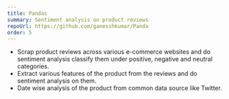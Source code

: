 ```yaml
---
title: Pandas
summary: Sentiment analysis on product reviews
repoUrl: https://github.com/ganesshkumar/Panda
order: 5
---
```


* Scrap product reviews across various e-commerce websites and do sentiment analysis classify them under positive, negative and neutral categories.
* Extract various features of the product from the reviews and do sentiment analysis on them.
* Date wise analysis of the product from common data source like Twitter.
